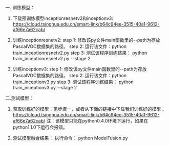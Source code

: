 一. 训练模型：
1. 下载预训练模型inceptionresnetv2和inceptionv3:
https://cloud.tsinghua.edu.cn/smart-link/b64c94ee-3515-40a1-9612-af66e7a62cab/

2. 训练inceptionresnetv2:
step 1: 修改该py文件main函数里的--path为存放PascalVOC数据集的路径。
step 2: 运行该文件：python train_inceptionresnetv2.py
step 3: 测试该程序训练结果： python train_inceptionresnetv2.py --stage 2

3. 训练inceptionv3:
step 1: 修改该py文件main函数里的--path为存放PascalVOC数据集的路径。
step 2: 运行该文件：python train_inceptionv3.py
step 3: 测试该程序训练结果： python train_inceptionv3.py --stage 2

二.测试模型：
1. 获取训练好的模型：见步骤一，或者从下面的链接中下载我们训练好的模型：
https://cloud.tsinghua.edu.cn/smart-link/b64c94ee-3515-40a1-9612-af66e7a62cab/
注：该模型只能在python0.4.0环境下运行，如果在python1.1.0下运行会报错。

2. 测试模型融合结果：
执行命令： python ModelFusion.py
